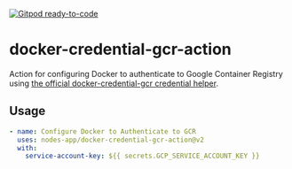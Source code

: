 [![Gitpod ready-to-code](https://img.shields.io/badge/Gitpod-ready--to--code-908a85?logo=gitpod)](https://gitpod.io/#https://github.com/nodes-app/docker-credential-gcr-action)

# docker-credential-gcr-action

Action for configuring Docker to authenticate to Google Container Registry using [the official docker-credential-gcr credential helper](https://github.com/GoogleCloudPlatform/docker-credential-gcr).

## Usage

```yml
- name: Configure Docker to Authenticate to GCR
  uses: nodes-app/docker-credential-gcr-action@v2
  with:
    service-account-key: ${{ secrets.GCP_SERVICE_ACCOUNT_KEY }}
```
